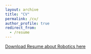 ```yaml
---
layout: archive
title: "CV"
permalink: /cv/
author_profile: true
redirect_from:
  - /resume
---
```

[Download Resume about Robotics here](http://YexinZ1110.github.io/files/resume_robo_yexin.pdf)


<!--{% include base_path %}
<h2>Education</h2>
<ul>
  <li>
    <span style="float: left;"><b>ShanghaiTech University</b></span>
    <span style="float: right;"><em>Sept.2019-Jun.2023</em></span>
    <br>
    Bachelor of Engineering in Electrical and Information Engineering
  </li>
  <li>
    <span style="float: left;"><b>University of Pennsylvania</b></span>
    <span style="float: right;"><em>Sept.2023-May.2025(expected)</em></span>
    <br>
    Master of Science in Engineering, Artificial Intelligence and Robotics
  </li>
</ul>


<h2>Work Experience</h2>
<ul>
  <li>
    <b>P&G</b>
    <span style="float: right;"><em>Remote</em></span>
    <br>
    Robotics Software Engineering Intern
    <span style="float: right;"><em>Mar. 2023-Present</em></span>
    <ul>
      <li>Developed and implemented a robust algorithm for recognizing multiple boxes in complex backgrounds based on point clouds and grayscale images using <b>Open3D</b>. Achieved an accuracy rate of 97.5%.</li>
      <li>Calculated the transformation matrix between the robot coordinate system and the camera coordinate system.</li>
      <li>Designed and created an efficient path-planning strategy model for a palletizing robot using <b>Matlab</b>.</li>
    </ul>
  </li>
  <li>
    <b>ShanghaiTech University</b>
    <span style="float: right;"><em>Shanghai, China</em></span>
    <br>
    Research Assistant
    <span style="float: right;"><em>June. 2021-June. 2023</em></span>
    <ul>
    <b>Acoustic Manipulation System Construction</b>
    <ul>
      <li> Built a 2500-channel phase-modulated square wave generator with FPGAs using Verilog.</li>
      <li> Developed a C++ program for oscilloscope data extraction, and real-time visualization of waveforms with a Butter-worth filter, resulting in an improvement of the Signal-to-Noise Ratio (SNR) by a factor of 11.5.
      <li> Teamed with 4 people to build an application with Qt, enhancing research efficiency by creating functions for real-time image display and recording, parameter settings, task execution, and experiment data storage.
      <li> Implemented an FPGA controller, enabling hologram updating at 11 FPS through CAN, facilitating bidirectional phase data transmission, and integrating real-time phase data visualization into the software interface.
      <li> Calibrated the micro camera with MATLAB, achieving average localization accuracy with only a 39 um error.

    </ul>
    <b>Micro-Robot Calibration System</b>
    <ul>
      <li>Engineered a software interface to control motor and needle hydrophone's movement efficiently, facilitating accurate calibration of the micro-robot system.</li>
      <li>Automated the acoustic field scanning process of the hydrophone, reducing scanning time by 80% through optimized software algorithms.</li>
      <li>Implemented advanced signal processing techniques using a Butterworth high-pass filter in <b>C++</b>, ensuring high-quality data analysis and visualization.</li>
      <li>Conducted image Jacobian matrix calibration using the least mean square method, ensuring exceptional system accuracy.</li>
    </ul>     
    </ul>
  </li>
</ul>


<h2>Publications</h2>>
  <ul>{% for post in site.publications %}
    {% include archive-single-cv.html %}
  {% endfor %}</ul>
  
<h2>Projects</h2>
  <ul>{% for post in site.projects %}
    {% include archive-single-cv.html %}
  {% endfor %}</ul>
  
<h2>Competition Experience</h2>
<ul>
  <li>
    <b>2021 Xilinx China Women in Technology Hackathon</b>
    <span style="float: right;"><em>Oct.2021</em></span>
    <br>
    Runner-up and Best Innovation Award in China Region
    <br>
    Winner in Shanghai Division 
    <ul>
      <li>Led a team to develop a smart line-tracking car using Xilinx PYNQ-Z2 FPGA development board.</li>
      <li>Implemented Joystick control, orientation guidance, obstacle avoidance, and trajectory tracking functions.</li>
      <li>Demonstrated innovative solutions for the visually impaired by combining voice recognition and Bluetooth remote control.</li>
    </ul>
  </li>
</ul>


<h2>Skills</h2>
<ul>
  <li><b>Languages:</b> 
  <br>
  C/C++, Python, MATLAB, JAVA, HTML/CSS, JavaScript, Verilog, VHDL</li>
  <li><b>Technologies:</b>
  <br>
  OpenCV, Qt, Open3D, Keil, Proteus, Git, LaTeX, Solidworks, Unity(Vuforia), Vivado, Multism, PSIM, CST</li>
   Node.js, Express.js, React.js, MongoDB, jQuery, Bootstrap，APIs，OpenCV, Qt, Open3D, Keil, Proteus, Git, LaTeX, Solidworks, Unity(Vuforia), Vivado, Multism, PSIM, CST</li> 
</ul>-->
